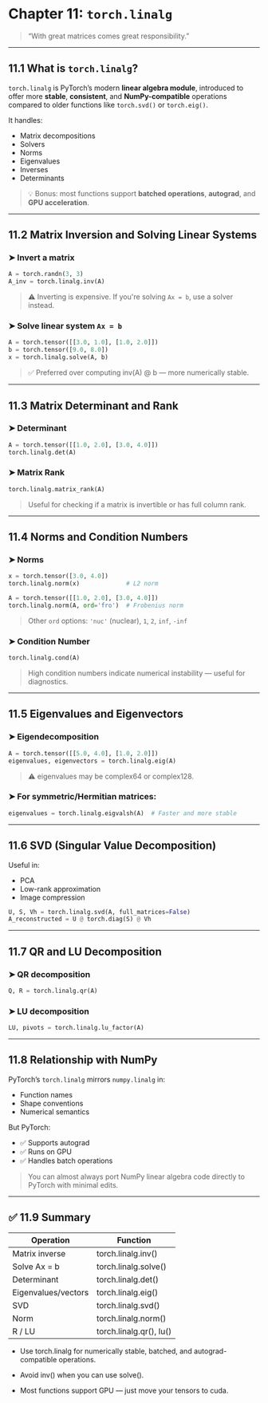 # Chapter 11: `torch.linalg`

> “With great matrices comes great responsibility.”

---

## 11.1 What is `torch.linalg`?

`torch.linalg` is PyTorch’s modern **linear algebra module**, introduced to offer more **stable**, **consistent**, and **NumPy-compatible** operations compared to older functions like `torch.svd()` or `torch.eig()`.

It handles:

- Matrix decompositions  
- Solvers  
- Norms  
- Eigenvalues  
- Inverses  
- Determinants  

> 💡 Bonus: most functions support **batched operations**, **autograd**, and **GPU acceleration**.

---

## 11.2 Matrix Inversion and Solving Linear Systems

### ➤ Invert a matrix

```python
A = torch.randn(3, 3)
A_inv = torch.linalg.inv(A)
```
> ⚠️ Inverting is expensive. If you're solving `Ax = b`, use a solver instead.

### ➤ Solve linear system `Ax = b`
```python
A = torch.tensor([[3.0, 1.0], [1.0, 2.0]])
b = torch.tensor([9.0, 8.0])
x = torch.linalg.solve(A, b)
```
> ✅ Preferred over computing inv(A) @ b — more numerically stable.

---

## 11.3 Matrix Determinant and Rank

### ➤ Determinant
```python
A = torch.tensor([[1.0, 2.0], [3.0, 4.0]])
torch.linalg.det(A)
```

### ➤ Matrix Rank
```python
torch.linalg.matrix_rank(A)
```
> Useful for checking if a matrix is invertible or has full column rank.

---

## 11.4 Norms and Condition Numbers

### ➤ Norms
```python
x = torch.tensor([3.0, 4.0])
torch.linalg.norm(x)             # L2 norm

A = torch.tensor([[1.0, 2.0], [3.0, 4.0]])
torch.linalg.norm(A, ord='fro')  # Frobenius norm
```
> Other `ord` options: `'nuc'` (nuclear), `1`, `2`, `inf`, `-inf`

### ➤ Condition Number
```python
torch.linalg.cond(A)
```
> High condition numbers indicate numerical instability — useful for diagnostics.

---

## 11.5 Eigenvalues and Eigenvectors

### ➤ Eigendecomposition
```python
A = torch.tensor([[5.0, 4.0], [1.0, 2.0]])
eigenvalues, eigenvectors = torch.linalg.eig(A)
```
> ⚠️ eigenvalues may be complex64 or complex128.

### ➤ For symmetric/Hermitian matrices:
```python
eigenvalues = torch.linalg.eigvalsh(A)  # Faster and more stable
```

---

##  11.6 SVD (Singular Value Decomposition)

Useful in:
- PCA
- Low-rank approximation
- Image compression
```python
U, S, Vh = torch.linalg.svd(A, full_matrices=False)
A_reconstructed = U @ torch.diag(S) @ Vh
```

---

## 11.7 QR and LU Decomposition

### ➤ QR decomposition
```python
Q, R = torch.linalg.qr(A)
```

### ➤ LU decomposition
```python
LU, pivots = torch.linalg.lu_factor(A)
```

---

## 11.8 Relationship with NumPy
PyTorch’s `torch.linalg` mirrors `numpy.linalg` in:  
- Function names  
- Shape conventions  
- Numerical semantics

But PyTorch:  
- ✅ Supports autograd  
- ✅ Runs on GPU  
- ✅ Handles batch operations  

> You can almost always port NumPy linear algebra code directly to PyTorch with minimal edits.

---

## ✅ 11.9 Summary
|Operation	            |Function                      |
|-----------------------|------------------------------|
|Matrix inverse	        |torch.linalg.inv()            |
|Solve Ax = b	        |torch.linalg.solve()          |
|Determinant	        |torch.linalg.det()            |
|Eigenvalues/vectors	|torch.linalg.eig()            |
|SVD	                |torch.linalg.svd()            |
|Norm	                |torch.linalg.norm()           |
|R / LU	                |torch.linalg.qr(), lu()       |

- Use torch.linalg for numerically stable, batched, and autograd-compatible operations.

- Avoid inv() when you can use solve().

- Most functions support GPU — just move your tensors to cuda.
